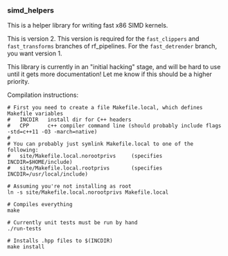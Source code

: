 ### simd_helpers

This is a helper library for writing fast x86 SIMD kernels.

This is version 2.  This version is required for the `fast_clippers` and `fast_transforms`
branches of rf_pipelines.  For the `fast_detrender` branch, you want version 1.

This library is currently in an "initial hacking" stage, and will be hard to use until it gets more documentation!
Let me know if this should be a higher priority.

Compilation instructions:
```
# First you need to create a file Makefile.local, which defines Makefile variables
#   INCDIR   install dir for C++ headers
#   CPP      c++ compiler command line (should probably include flags -std=c++11 -O3 -march=native)
#
# You can probably just symlink Makefile.local to one of the following:
#   site/Makefile.local.norootprivs     (specifies INCDIR=$HOME/include)
#   site/Makefile.local.rootprivs       (specifies INCDIR=/usr/local/include)

# Assuming you're not installing as root
ln -s site/Makefile.local.norootprivs Makefile.local

# Compiles everything
make

# Currently unit tests must be run by hand
./run-tests

# Installs .hpp files to $(INCDIR)
make install
```
